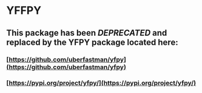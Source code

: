 # YFFPY

## This package has been ***DEPRECATED*** and replaced by the YFPY package located here:

### [https://github.com/uberfastman/yfpy](https://github.com/uberfastman/yfpy)

### [https://pypi.org/project/yfpy/](https://pypi.org/project/yfpy/)

